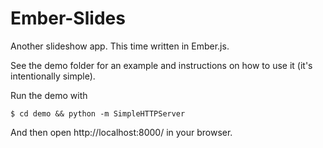 Ember-Slides
============

Another slideshow app. This time written in Ember.js.

See the demo folder for an example and instructions on how to use it (it's intentionally simple).

Run the demo with

```
$ cd demo && python -m SimpleHTTPServer
```

And then open http://localhost:8000/ in your browser.

